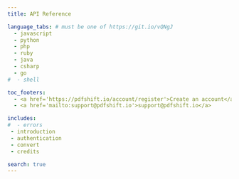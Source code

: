 ```yaml
---
title: API Reference

language_tabs: # must be one of https://git.io/vQNgJ
  - javascript
  - python
  - php
  - ruby
  - java
  - csharp
  - go
#  - shell

toc_footers:
  - <a href='https://pdfshift.io/account/register'>Create an account</a>
  - <a href='mailto:support@pdfshift.io'>support@pdfshift.io</a>

includes:
#  - errors
 - introduction
 - authentication
 - convert
 - credits

search: true
---
```

